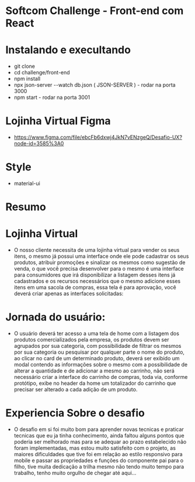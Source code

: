 # Softcom Challenge - Front-end com React

# Instalando e execultando
- git clone
- cd challenge/front-end
- npm install
- npx json-server --watch db.json ( JSON-SERVER ) - rodar na porta 3000
- npm start - rodar na porta 3001

# Lojinha Virtual Figma
- https://www.figma.com/file/ebcFb6dxwj4JkN7vENzgeQ/Desafio-UX?node-id=3585%3A0

# Style
- material-ui

# Resumo

# Lojinha Virtual
- O nosso cliente necessita de uma lojinha virtual para vender os seus itens, o mesmo já possui uma interface onde ele pode cadastrar os seus produtos, atribuir promoções e sinalizar os mesmos como sugestão de venda, o que você precisa desenvolver para o mesmo é uma interface para consumidores que irá disponibilizar a listagem desses itens já cadastrados e os recursos necessários que o mesmo adicione esses itens em uma sacola de compras, essa tela é para aprovação, você deverá criar apenas as interfaces solicitadas:

# Jornada do usuário:
- O usuário deverá ter acesso a uma tela de home com a listagem dos produtos comercializados pela empresa, os produtos devem ser agrupados por sua categoria, com possibilidade de filtrar os mesmos por sua categoria ou pesquisar por qualquer parte o nome do produto, ao clicar no card de um determinado produto, deverá ser exibido um modal contendo as informações sobre o mesmo com a possibilidade de alterar a quantidade e de adicionar a mesmo ao carrinho, não será necessário criar a interface do carrinho de compras, toda via, conforme protótipo, exibe no header da home um totalizador do carrinho que precisar ser alterado a cada adição de um produto.

# Experiencia Sobre o desafio
- O desafio em si foi muito bom para aprender novas tecnicas e praticar tecnicas que eu ja tinha conhecimento, ainda faltou alguns pontos que poderia ser melhorado mas para se adequar ao prazo estabelecido não foram implementadas, mas estou muito satisfeito com o projeto, as maiores dificuldades que tive foi em relação ao estilo responsivo para mobile e passar as propriedades e funções do componente pai para o filho, tive muita dedicação a trilha mesmo não tendo muito tempo para trabalho, tenho muito orgulho de chegar até aqui...